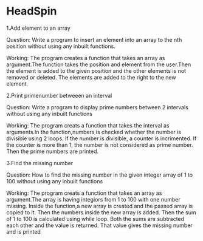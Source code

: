 # HeadSpin
1.Add element to an array

Question:
Write a program to insert an element into an array to the nth position without using any inbuilt functions.

Working:
The program creates a function that takes an array as argument.The function takes the position and element
from the user.Then the element is added to the given position and the other elements is not removed or deleted.
The elements are added to the right to the new element.

2.Print primenumber betweeen an interval

Question: 
Write a program to display prime numbers between 2 intervals without using any inbuilt functions

Working:
The program creats a function that takes the interval as arguments.In the function,numbers is checked whether the number is divisible using 2 loops.
If the number is divisible, a counter is incrimented. If the counter is more than 1, the number is not considered as prime number.
Then the prime numbers are printed.

3.Find the missing number

Question: 
How to find the missing number in the given integer array of 1 to 100 without using any inbuilt functions

Working:
The program creats a function that takes an array as argument.The array is having integiors from 1 to 100 with one number missing.
Inside the function,a new array is created and the passed array is copied to it. Then the numbers inside the new array is added.
Then the sum of 1 to 100 is calculated using while loop. Both the sums are subtracted each other and the value is returned.
That value gives the missing number and is printed 
